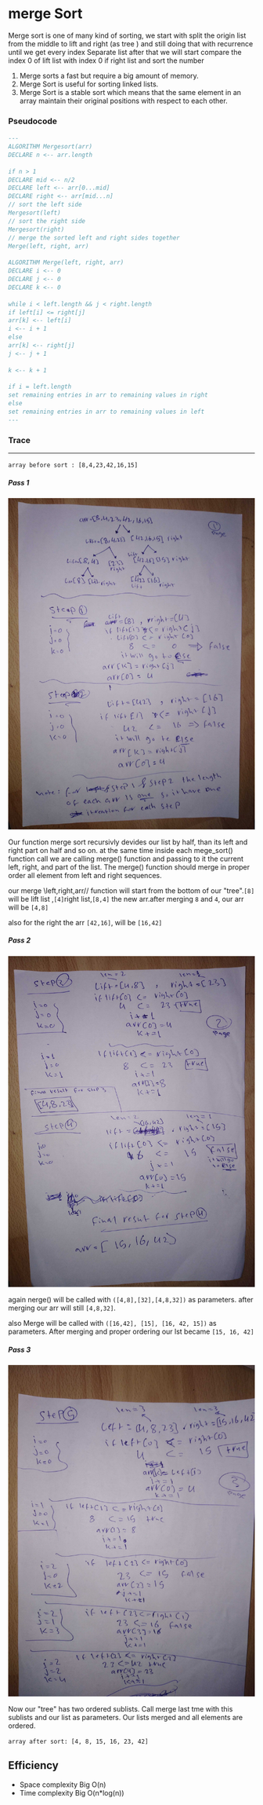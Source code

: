 # merge Sort

Merge sort is one of many kind of sorting, we start with split the origin list from the middle to lift and right (as tree ) and still doing that with recurrence until we get every index Separate list after that we will start compare the index 0 of lift list with index 0 if right list and sort the number

1. Merge sorts a fast but require a big amount of memory.
1. Merge Sort is useful for sorting linked lists.
1. Merge Sort is a stable sort which means that the same element in an array maintain their original positions with respect to each other.

### Pseudocode

```markdown
---
ALGORITHM Mergesort(arr)
DECLARE n <-- arr.length

if n > 1
DECLARE mid <-- n/2
DECLARE left <-- arr[0...mid]
DECLARE right <-- arr[mid...n]
// sort the left side
Mergesort(left)
// sort the right side
Mergesort(right)
// merge the sorted left and right sides together
Merge(left, right, arr)

ALGORITHM Merge(left, right, arr)
DECLARE i <-- 0
DECLARE j <-- 0
DECLARE k <-- 0

while i < left.length && j < right.length
if left[i] <= right[j]
arr[k] <-- left[i]
i <-- i + 1
else
arr[k] <-- right[j]
j <-- j + 1

k <-- k + 1

if i = left.length
set remaining entries in arr to remaining values in right
else
set remaining entries in arr to remaining values in left
---
```

### Trace

---

`array before sort : [8,4,23,42,16,15]`

##### Pass 1

![image](../../../assets/mereg1.jpg)

Our function merge sort recursivly devides our list by half, than its left and right part on half and so on. at the same time inside each mege_sort() function call we are calling merge() function and passing to it the current left, right, and part of the list. The merge() function should merge in proper order all element from left and right sequences.

our merge \\left,right,arr// function will start from the bottom of our "tree".`[8]` will be lift list ,`[4]`right list,`[8,4]` the new arr.after merging `8` and `4`, our arr will be `[4,8]`

also for the right the arr `[42,16]`, will be `[16,42]`

##### Pass 2

![image](../../../assets/mereg2.jpg)

again nerge() will be called with `([4,8],[32],[4,8,32])` as parameters. after merging our arr will still `[4,8,32]`.

also Merge will be called with `([16,42], [15], [16, 42, 15])` as parameters. After merging and proper ordering our lst became `[15, 16, 42]`

##### Pass 3

![image](../../../assets/mereg3.jpg)

Now our "tree" has two ordered sublists. Call merge last tme with this sublists and our list as parameters. Our lists merged and all elements are ordered.

`array after sort: [4, 8, 15, 16, 23, 42]`

## Efficiency

- Space complexity Big O(n)
- Time complexity Big O(n\*log(n))
